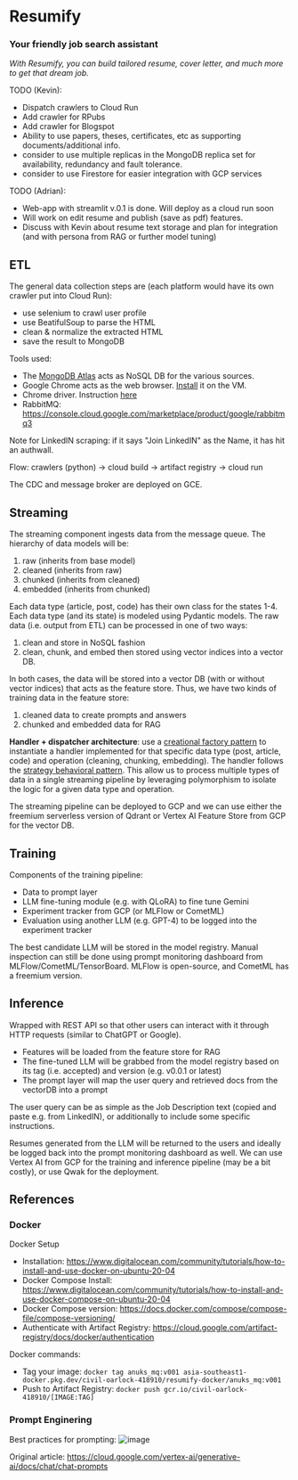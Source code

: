 # Resumify

### Your friendly job search assistant

*With Resumify, you can build tailored resume, cover letter, and much more to get that dream job.*

TODO (Kevin):

- Dispatch crawlers to Cloud Run
- Add crawler for RPubs
- Add crawler for Blogspot
- Ability to use papers, theses, certificates, etc as supporting documents/additional info.
- consider to use multiple replicas in the MongoDB replica set for availability, redundancy and fault tolerance.
- consider to use Firestore for easier integration with GCP services

TODO (Adrian):

- Web-app with streamlit v.0.1 is done. Will deploy as a cloud run soon
- Will work on edit resume and publish (save as pdf) features.
- Discuss with Kevin about resume text storage and plan for integration (and with persona from RAG or further model tuning)

## ETL

The general data collection steps are (each platform would have its own crawler put into Cloud Run):

- use selenium to crawl user profile
- use BeatifulSoup to parse the HTML
- clean & normalize the extracted HTML
- save the result to MongoDB

Tools used:

- The [MongoDB Atlas](https://cloud.mongodb.com/v2/660abf1ce806e029b03e3496#/overview) acts as NoSQL DB for the various sources.
- Google Chrome acts as the web browser. [Install](https://askubuntu.com/questions/1461513/help-with-installing-the-chrome-web-browser-22-04-2-lts) it on the VM.
- Chrome driver. Instruction [here](https://skolo.online/documents/webscrapping/#step-2-install-chromedriver)
- RabbitMQ: https://console.cloud.google.com/marketplace/product/google/rabbitmq3

Note for LinkedIN scraping: if it says "Join LinkedIN" as the Name, it has hit an authwall.

Flow: crawlers (python) -> cloud build -> artifact registry -> cloud run

The CDC and message broker are deployed on GCE.

## Streaming

The streaming component ingests data from the message queue. The hierarchy of data models will be:

1. raw (inherits from base model)
2. cleaned (inherits from raw)
3. chunked (inherits from cleaned)
4. embedded (inherits from chunked)

Each data type (article, post, code) has their own class for the states 1-4. Each data type (and its state) is modeled using Pydantic models. The raw data (i.e. output from ETL) can be processed in one of two ways:

1. clean and store in NoSQL fashion
2. clean, chunk, and embed then stored using vector indices into a vector DB.

In both cases, the data will be stored into a vector DB (with or without vector indices) that acts as the feature store. Thus, we have two kinds of training data in the feature store:

1. cleaned data to create prompts and answers
2. chunked and embedded data for RAG

**Handler + dispatcher architecture**: use a [creational factory pattern](https://refactoring.guru/design-patterns/abstract-factory) to instantiate a handler implemented for that specific data type (post, article, code) and operation (cleaning, chunking, embedding). The handler follows the [strategy behavioral pattern](https://refactoring.guru/design-patterns/strategy). This allow us to process multiple types of data in a single streaming pipeline by leveraging polymorphism to isolate the logic for a given data type and operation.

The streaming pipeline can be deployed to GCP and we can use either the freemium serverless version of Qdrant or Vertex AI Feature Store from GCP for the vector DB.

## Training

Components of the training pipeline:

- Data to prompt layer
- LLM fine-tuning module (e.g. with QLoRA) to fine tune Gemini
- Experiment tracker from GCP (or MLFlow or CometML)
- Evaluation using another LLM (e.g. GPT-4) to be logged into the experiment tracker

The best candidate LLM will be stored in the model registry. Manual inspection can still be done using prompt monitoring dashboard from MLFlow/CometML/TensorBoard. MLFlow is open-source, and CometML has a freemium version.

## Inference

Wrapped with REST API so that other users can interact with it through HTTP requests (similar to ChatGPT or Google).

- Features will be loaded from the feature store for RAG
- The fine-tuned LLM will be grabbed from the model registry based on its tag (i.e. accepted) and version (e.g. v0.0.1 or latest)
- The prompt layer will map the user query and retrieved docs from the vectorDB into a prompt

The user query can be as simple as the Job Description text (copied and paste e.g. from LinkedIN), or additionally to include some specific instructions.

Resumes generated from the LLM will be returned to the users and ideally be logged back into the prompt monitoring dashboard as well. We can use Vertex AI from GCP for the training and inference pipeline (may be a bit costly), or use Qwak for the deployment.

## References

### Docker

Docker Setup

- Installation: https://www.digitalocean.com/community/tutorials/how-to-install-and-use-docker-on-ubuntu-20-04
- Docker Compose Install: https://www.digitalocean.com/community/tutorials/how-to-install-and-use-docker-compose-on-ubuntu-20-04
- Docker Compose version: https://docs.docker.com/compose/compose-file/compose-versioning/
- Authenticate with Artifact Registry: https://cloud.google.com/artifact-registry/docs/docker/authentication

Docker commands:

- Tag your image: `docker tag anuks_mq:v001 asia-southeast1-docker.pkg.dev/civil-oarlock-418910/resumify-docker/anuks_mq:v001`
- Push to Artifact Registry: `docker push gcr.io/civil-oarlock-418910/[IMAGE:TAG]`

### Prompt Enginering

Best practices for prompting:
![image](https://github.com/Physicist91/resume/assets/4892798/4df43460-d9cd-41df-8f59-0dfdcf2f9af4)

Original article: https://cloud.google.com/vertex-ai/generative-ai/docs/chat/chat-prompts
